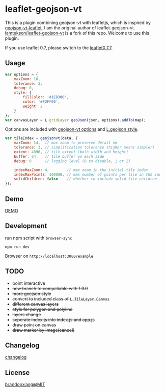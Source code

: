 # leaflet-geojson-vt

This is a plugin combining geojson-vt with leafletjs, which is inspired by [geojson-vt-leaflet](https://github.com/handygeospatial/geojson-vt-leaflet). I am the original author of leaflet-geojson-vt. [iamtekson/leaflet-geojson-vt](https://github.com/iamtekson/leaflet-geojson-vt) is a fork of this repo. Welcome to use this plugin.

If you use leaflet 0.7, please switch to the [leaflet0.7.7](https://github.com/brandonxiang/leaflet-geojson-vt/tree/leaflet0.7.7).

## Usage

```javascript
var options = {
    maxZoom: 16,
    tolerance: 3,
    debug: 0,
    style: {
        fillColor: '#1EB300',
        color: '#F2FF00',
        weight: 2
    }
};
var canvasLayer = L.gridLayer.geoJson(json, options).addTo(map);
```

Options are included with [geojson-vt options](https://github.com/mapbox/geojson-vt#options) and [L.geojson style](http://leafletjs.com/reference.html#path-options).

```javascript
var tileIndex = geojsonvt(data, {
    maxZoom: 14,  // max zoom to preserve detail on
    tolerance: 3, // simplification tolerance (higher means simpler)
    extent: 4096, // tile extent (both width and height)
    buffer: 64,   // tile buffer on each side
    debug: 0      // logging level (0 to disable, 1 or 2)

    indexMaxZoom: 4,        // max zoom in the initial tile index
    indexMaxPoints: 100000, // max number of points per tile in the index
    solidChildren: false    // whether to include solid tile children in the index
});
```

## Demo

[DEMO](https://brandonxiang.github.io/leaflet-geojson-vt/test)

## Development

run npm script with `browser-sync`

```shell
npm run dev
```

Browser on `http://localhost:3000/example`

## TODO

- point interactive
- ~~new branch to compatiable with 1.0.0~~
- ~~more geojson style~~
- ~~convert to included class of `L.TileLayer.Canvas`~~
- ~~different canvas layers~~
- ~~style for polygon and polyline~~
- ~~layers change~~
- ~~seperate index.js into index.js and app.js~~
- ~~draw point on canvas~~
- ~~draw marker by image(cancel)~~

## Changelog

[changelog](doc/changelog.md)

## License

[brandonxiang@MIT](LICENSE)
